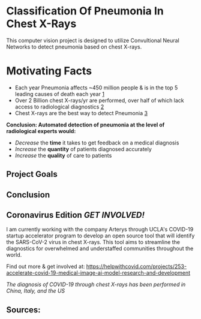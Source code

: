 # Classification Of Pneumonia In Chest X-Rays
This computer vision project is designed to utilize Convultional Neural Networks to detect pneumonia based on chest X-rays.

# Motivating Facts
- Each year Pneumonia affects ~450 million people & is in the top 5 leading causes of death each year [1]
- Over 2 Billion chest X-rays/yr are performed, over half of which lack access to radiological diagnostics [2]
- Chest X-rays are the best way to detect Pneumonia [3]

__Conclusion: Automated detection of pneumonia at the level of radiological experts would:__
- _Decrease_ the **time** it takes to get feedback on a medical diagnosis
- _Increase_ the **quantity** of patients diagnosed accurately
- _Increase_ the **quality** of care to patients

## Project Goals




## Conclusion



## Coronavirus Edition *GET INVOLVED!*
I am currently working with the company Arterys through UCLA's COVID-19 startup accelerator program to develop an open source tool that will identify the SARS-CoV-2 virus in chest X-rays. This tool aims to streamline the diagnostics for overwhelmed and understaffed communities throughout the world. 


Find out more & get involved at: https://helpwithcovid.com/projects/253-accelerate-covid-19-medical-image-ai-model-research-and-development


*The diagnosis of COVID-19 through chest X-rays has been performed in China, Italy, and the US*

## Sources:
[1]: https://www.thelancet.com/journals/lancet/article/PIIS0140-6736(10)61459-6/fulltext
[2]: https://arxiv.org/pdf/1711.05225.pdf
[3]: https://www.nhlbi.nih.gov/health-topics/chest-x-ray
